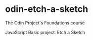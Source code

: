 # odin-etch-a-sketch
The Odin Project's Foundations course

JavaScript Basic project: Etch a Sketch
